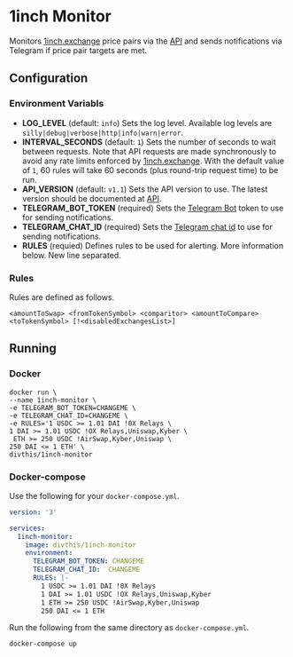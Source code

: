 # 1inch Monitor
Monitors [1inch.exchange](https://1inch.exchange) price pairs via the [API](https://1inch.exchange/#/api) and sends notifications via Telegram if price pair targets are met.

## Configuration

### Environment Variabls
- **LOG_LEVEL** (default: `info`) Sets the log level. Available log levels are `silly|debug|verbose|http|info|warn|error`.
- **INTERVAL_SECONDS** (default: `1`) Sets the number of seconds to wait between requests. Note that API requests are made synchronously to avoid any rate limits enforced by [1inch.exchange](https://1inch.exchange). With the default value of `1`, 60 rules will take 60 seconds (plus round-trip request time) to be run.
- **API_VERSION** (default: `v1.1`) Sets the API version to use. The latest version should be documented at [API](https://1inch.exchange/#/api).
- **TELEGRAM_BOT_TOKEN** (required) Sets the [Telegram Bot](https://core.telegram.org/bots#3-how-do-i-create-a-bot) token to use for sending notifications.
- **TELEGRAM_CHAT_ID** (required) Sets the [Telegram chat id](https://stackoverflow.com/a/32572159/882223) to use for sending notifications.
- **RULES** (requied) Defines rules to be used for alerting. More information below. New line separated.

### Rules
Rules are defined as follows.

```
<amountToSwap> <fromTokenSymbol> <comparitor> <amountToCompare> <toTokenSymbol> [!<disabledExchangesList>]
```

## Running

### Docker
```shell
docker run \
--name 1inch-monitor \
-e TELEGRAM_BOT_TOKEN=CHANGEME \
-e TELEGRAM_CHAT_ID=CHANGEME \
-e RULES='1 USDC >= 1.01 DAI !0X Relays \
1 DAI >= 1.01 USDC !OX Relays,Uniswap,Kyber \
 ETH >= 250 USDC !AirSwap,Kyber,Uniswap \
250 DAI <= 1 ETH' \
divthis/1inch-monitor
```

### Docker-compose

Use the following for your `docker-compose.yml`.

```yaml
version: '3'

services:
  1inch-monitor:
    image: divthis/1inch-monitor
    environment:
      TELEGRAM_BOT_TOKEN: CHANGEME
      TELEGRAM_CHAT_ID:  CHANGEME
      RULES: |-
        1 USDC >= 1.01 DAI !0X Relays
        1 DAI >= 1.01 USDC !OX Relays,Uniswap,Kyber
        1 ETH >= 250 USDC !AirSwap,Kyber,Uniswap
        250 DAI <= 1 ETH
```

Run the following from the same directory as `docker-compose.yml`.

```shell
docker-compose up
```